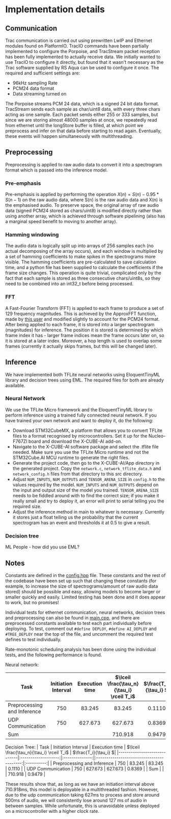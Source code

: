# Implementation details

## Communication
Trac communication is carried out using prewritten LwIP and Ethernet modules found on PlatformIO. TracIO commands have been partially implemented to configure the Porpoise, and TracStream packet reception has been fully implemented to actually receive data. We initially wanted to use TracIO to configure it directly, but found that it wasn't necessary as the Trac software supplied by RS Aqua can be used to configure it once. The required and sufficient settings are:
- 96kHz sampling Rate
- PCM24 data format
- Data streaming turned on 

The Porpoise streams PCM 24 data, which is a signed 24 bit data format. TracStream sends each sample as char/uint8 data, with every three chars acting as one sample. Each packet sends either 255 or 333 samples, but since we are storing almost 48000 samples at once, we repeatedly read from ethernet until the longStore buffer is filled, at which point we preprocess and infer on that data before starting to read again. Eventually, these events will happen simultaneously with multithreading.  

## Preprocessing
Preprocessing is applied to raw audio data to convert it into a spectrogram format which is passed into the inference model. 

### Pre-emphasis
Pre-emphasis is applied by performing the operation $X(n) = S(n) - 0.95 * S(n-1)$ on the raw audio data, where S(n) is the raw audio data and X(n) is the emphasised audio. To preserve space, the original array of raw audio data (signed PCM24 stored as chars/uint8) is modified directly rather than using another array, which is achieved through software pipelining (also has a marginal speed benefit to moving to another array). 

### Hamming windowing
The audio data is logically split up into arrays of 256 samples each (no actual decomposing of the array occurs), and each window is multiplied by a set of hamming coefficients to make spikes in the spectrograms more visible. The hamming coefficients are pre-calculated to save calculation time, and a python file has been supplied to calculate the coefficients if the frame size changes. This operation is quite trivial, complicated only by the fact that each sample is stored as three consecutive chars/uint8s, so they need to be combined into an int32_t before being processed.

### FFT
A Fast-Fourier Transform (FFT) is applied to each frame to produce a set of 129 frequency magnitudes. This is achieved by the ApproxFFT function, made by [this user](https://projecthub.arduino.cc/abhilashpatel121/approxfft-fastest-fft-function-for-arduino-f1b6ba) and modified slightly to account for the PCM24 format. After being applied to each frame, it is stored into a larger spectrogram (magnitudes) for inference. The position it is stored is determined by which frame index it has - larger frame indices mean the frame occurs later on, so it is stored at a later index. Moreover, a hop length is used to overlap some frames (currently it actually skips frames, but this will be changed later).   

## Inference
We have implemented both TFLite neural networks using EloquentTinyML library and decision trees using EML. The required files for both are already available.

### Neural Network
We use the TFLite Micro framework and the EloquentTinyML library to perform inference using a trained fully connected neural network. If you have trained your own network and want to deploy it, do the following:
- Download STM32CubeMX, a platform that allows you to convert TFLite files to a format recognised by microcontrollers. Set it up for the Nucleo-F767ZI board and download the X-CUBE-AI add-on. 
- Navigate to the X-CUBE-AI software package and select the .tflite file needed. Make sure you use the TFLite Micro runtime and not the STM32Cube.AI MCU runtime to generate the right files.
- Generate the project code, then go to the X-CUBE-AI/App directory in the generated project. Copy the `network.c`, `network_tflite_data.h` and `network_config.h` files from that directory to this src directory. 
- Adjust `NUM_INPUTS`, `NUM_OUTPUTS` and `TENSOR_ARENA_SIZE` in `config.h` to the values required by the model. `NUM_INPUTS` and `NUM_OUTPUTS` depend on the input and output size of the model you trained. `TENSOR_ARENA_SIZE` needs to be fiddled around with to find the correct size; if you make it really small and try to deploy it, an error will print to serial telling you the required size.
- Adjust the inference method in main to whatever is necessary. Currently it stores just a float telling us the probability that the current spectrogram has an event and thresholds it at 0.5 to give a result.

### Decision tree
ML People - how did you use EML?


## Notes
Constants are defined in the [config.hpp](config.hpp) file. These constants and the rest of the codebase have been set up such that changing these constants (for example, to increase the size of spectrograms/amount of raw audio data stored) should be possible and easy, allowing models to become larger or smaller quickly and easily. Limited testing has been done and it does appear to work, but no promises!

Individual tests for ethernet communication, neural networks, decision trees and preprocessing can also be found in [main.cpp](main.cpp), and there are preprocessed constants available to test each part individually before deploying. To test, comment out `#define DEPLOY`, `#define AI_DEPLOY` and `#TREE_DEPLOY` near the top of the file, and uncomment the required test defines to test individually.

Rate-monotonic scheduling analysis has been done using the individual tests, and the following performance is found. 

Neural network:

| Task                        | Initiation Interval | Execution time | $\lceil \frac{\tau_n}{\tau_i} \rceil T_i$ | $\frac{T_i}{\tau_i} $|
|-----------------------------|:-------------------:|:--------------:|:-----------------------------------------:|:----------:|
| Preprocessing and Inference |         750         | 83.245         | 83.245                                    | 0.1110     |
|      UDP Communication      |         750         | 627.673        | 627.673                                   | 0.8369     |
|             Sum             |                     |                |                  710.918                  |   0.9479   |

Decision Tree:
| Task                        | Initiation Interval | Execution time | $\lceil \frac{\tau_n}{\tau_i} \rceil T_i$ | $\frac{T_i}{\tau_i} $|
|-----------------------------|:-------------------:|:--------------:|:-----------------------------------------:|:----------:|
| Preprocessing and Inference |         750         | 83.245         | 83.245                                    | 0.1110     |
|      UDP Communication      |         750         | 627.673        | 627.673                                   | 0.8369     |
|             Sum             |                     |                |                  710.918                  |   0.9479   |

These results show that, as long as we have an initiation interval above 710.918ms, this model is deployable in a multithreaded fashion. However, due to the udp communication taking 627ms to process and store around 500ms of audio, we will consistently lose around 127 ms of audio in between samples. While unfortunate, this is unavoidable unless deployed on a microcontroller with a higher clock rate. 